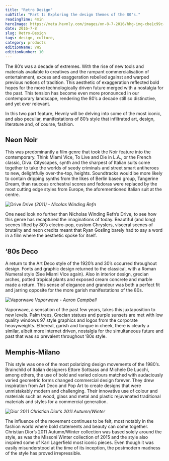 ```yaml
---
title: "Retro Design"
subTitle: "Part 1: Exploring the design themes of the 80's."
readingTime: 4min
heroImage: https://meta.hevnly.com/images/on-8-7-2016/hhg-img-cbe1c99c-daeb-4f7d-9c11-f9f24fca1911.png
date: 2016-7-8
slug: Retro-Design
tags: design, culture,
category: products
editionName: VHS
editionNumber: 10
---
```


The 80’s was a decade of extremes. With the rise of new tools and materials available to creatives and the rampant commercialisation of entertainment, excess and exaggeration rebelled against and warped previous notions of tradition. This aesthetic of exaggeration reflected bold hopes for the more technologically driven future merged with a nostalgia for the past. This tension has become even more pronounced in our contemporary landscape, rendering the 80’s a decade still so distinctive, and yet ever relevant.

In this two part feature, Hevnly will be delving into some of the most iconic, and also peculiar, manifestations of 80’s style that infiltrated art, design, literature and, of course, fashion.

## Neon Noir

This was predominantly a film genre that took the Noir feature into the contemporary. Think Miami Vice, To Live and Die in L.A., or the French classic, Diva. Cityscapes, synth and the sharpest of Italian suits come together to take the worlds of seedy criminals and street smart antiheroes to new, delightfully over-the-top, heights. Soundtracks would be more likely to contain dripping synths from the likes of Berlin based group, Tangerine Dream, than raucous orchestral scores and fedoras were replaced by the most cutting edge styles from Europe, the aforementioned Italian suit at the centre.

![Drive](https://meta.hevnly.com/images/on-8-7-2016/hhg-img-dbb5c34a-10a6-4653-8b0d-46868863a538.png)
*Drive (2011) - Nicolas Winding Refn*

One need look no further than Nicholas Winding Refn’s Drive, to see how this genre has recaptured the imaginations of today. Beautiful (and long) scenes lifted by 80’s electro-pop, custom Chryslers, visceral scenes of brutality and neon credits meant that Ryan Gosling barely had to say a word in a film where the aesthetic spoke for itself.

## ‘80s Deco

A return to the Art Deco style of the 1920’s and 30’s occurred throughout design. Fonts and graphic design returned to the classical, with a Roman Numeral style (See Miami Vice again). Also in interior design, grecian arches, potted tropical plants and exposed cream concrete and marble made a return. This sense of elegance and grandeur was both a perfect fit and jarring opposite for the more garish manifestations of the 80s.

![Vaporwave](https://meta.hevnly.com/images/on-8-7-2016/hhg-img-97659347-ea7e-4516-aa3b-8487199fdde5.png)
*Vaporwave - Aaron Campbell*

Vaporwave, a sensation of the past few years, takes this juxtaposition to new levels. Palm trees, Grecian statues and purple sunsets are met with low quality windows 97 style graphics and logos from the corporate heavyweights. Ethereal, garish and tongue in cheek, there is clearly a similar, albeit more internet driven, nostalgia for the simultaneous future and past that was so prevalent throughout ‘80s style.


## Memphis-Milano

This style was one of the most polarizing design movements of the 1980’s. Brainchild of Italian designers Ettore Sottsass and Michele De Lucchi, among others, the use of bold and varied colours matched with audaciously varied geometric forms changed commercial design forever. They drew inspiration from Art Deco and Pop Art to create designs that were unmistakably modern and challenging. Their innovative use of colour and materials such as wood, glass and metal and plastic rejuvenated traditional materials and styles for a commercial generation.

![Dior 2011](https://meta.hevnly.com/images/on-8-7-2016/hhg-img-c11da015-7283-40a4-8f90-6868ef8ec274.png)
*Christian Dior’s 2011 Autumn/Winter*

The influence of the movement continues to be felt, most notably in the fashion world where bold statements and beauty can come together. Christian Dior’s 2011 Autumn/Winter collection was based solely around the style, as was the Missoni Winter collection of 2015 and the style also inspired some of Karl Lagerfield most iconic pieces. Even though it was easily misunderstood at the time of its inception, the postmodern madness of the style has proved irrepressible.
